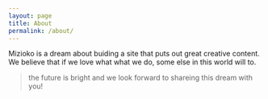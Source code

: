 ```yaml
---
layout: page
title: About
permalink: /about/
---
```

Mizioko is a dream about buiding a site that puts out great creative content.
We believe that if we love what what we do, some else in this world will to.

>the future is bright and we look 
>forward to shareing this dream with you!
